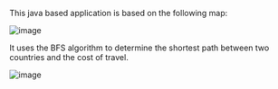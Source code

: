 This java based application is based on the following map:

![image](https://github.com/KartikM24/Shortest-Path-Map/assets/86750762/a9fe3b77-5a56-4eb5-99f7-7c765e39198d)

It uses the BFS algorithm to determine the shortest path between two countries and the cost of travel.

![image](https://github.com/KartikM24/Shortest-Path-Map/assets/86750762/e2735aa5-b1d3-47fe-bdea-ac3edce0cb98)
